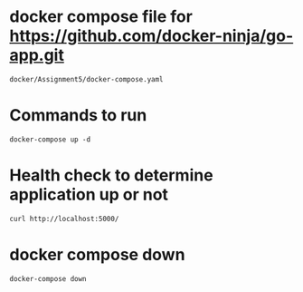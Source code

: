 # docker compose file for https://github.com/docker-ninja/go-app.git

    docker/Assignment5/docker-compose.yaml


# Commands to run
    docker-compose up -d

# Health check to determine application up or not
    curl http://localhost:5000/

# docker compose down
    docker-compose down
